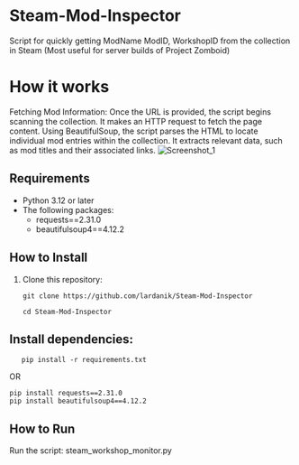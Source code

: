 # Steam-Mod-Inspector
Script for quickly getting ModName ModID, WorkshopID from the collection in Steam (Most useful for server builds of Project Zomboid)
# How it works
Fetching Mod Information:
Once the URL is provided, the script begins scanning the collection. It makes an HTTP request to fetch the page content.
Using BeautifulSoup, the script parses the HTML to locate individual mod entries within the collection. It extracts relevant data, such as mod titles and their associated links.
![Screenshot_1](https://github.com/user-attachments/assets/893ea3b1-ab70-4bc8-9c6b-69e85a632d5d)
## Requirements
- Python 3.12 or later
- The following packages:
  - requests==2.31.0
  - beautifulsoup4==4.12.2

## How to Install
1. Clone this repository:
   ```
   git clone https://github.com/lardanik/Steam-Mod-Inspector
   ```
   ```
   cd Steam-Mod-Inspector
   ```
## Install dependencies:
```
   pip install -r requirements.txt
```
OR
```
pip install requests==2.31.0
pip install beautifulsoup4==4.12.2
```
## How to Run
Run the script: steam_workshop_monitor.py
